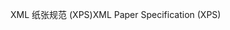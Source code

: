 <span data-ttu-id="3edca-101">XML 纸张规范 (XPS)</span><span class="sxs-lookup"><span data-stu-id="3edca-101">XML Paper Specification (XPS)</span></span>